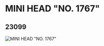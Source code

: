 # MINI HEAD "NO. 1767"
## 23099
![MINI HEAD "NO. 1767"](https://lc-www-live-s.legocdn.com/media/bricks/5/2/6123725.jpg)